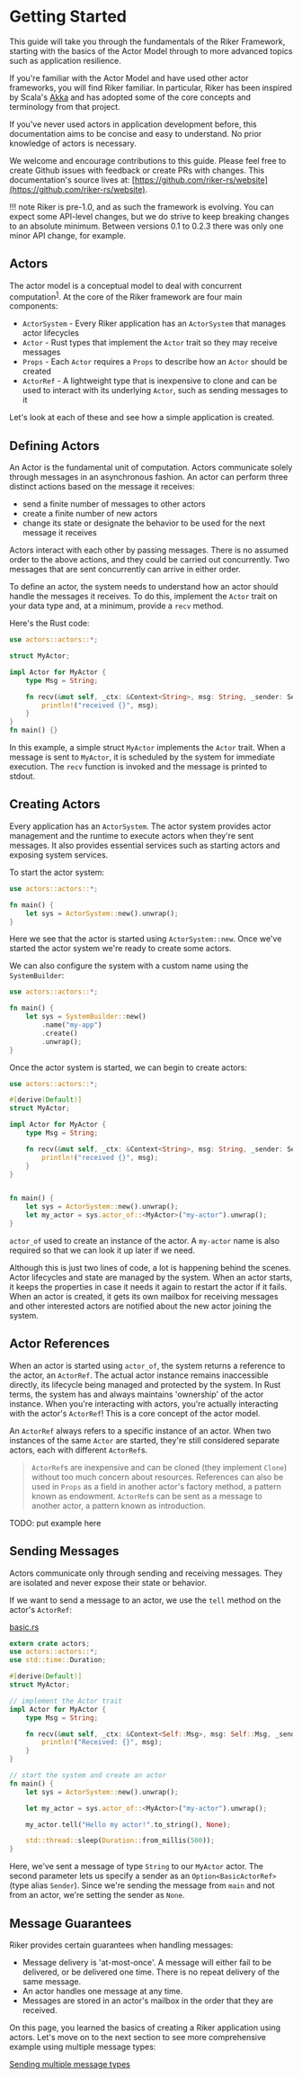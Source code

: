 # Getting Started

This guide will take you through the fundamentals of the Riker Framework, starting with the basics of the Actor Model through to more advanced topics such as application resilience.

If you're familiar with the Actor Model and have used other actor frameworks, you will find Riker familiar. In particular, Riker has been inspired by Scala's [Akka](https://akka.io) and has adopted some of the core concepts and terminology from that project.

If you've never used actors in application development before, this documentation aims to be concise and easy to understand. No prior knowledge of actors is necessary.

We welcome and encourage contributions to this guide. Please feel free to create Github issues with feedback or create PRs with changes. This documentation's source lives at: [https://github.com/riker-rs/website](https://github.com/riker-rs/website).

!!! note
Riker is pre-1.0, and as such the framework is evolving. You can expect some API-level changes, but we do strive to keep breaking changes to an absolute minimum. Between versions 0.1 to 0.2.3 there was only one minor API change, for example.

## Actors

The actor model is a conceptual model to deal with concurrent computation<sup>[1]</sup>. At the core of the Riker framework are four main components:

- `ActorSystem` - Every Riker application has an `ActorSystem` that manages actor lifecycles
- `Actor` - Rust types that implement the `Actor` trait so they may receive messages
- `Props` - Each `Actor` requires a `Props` to describe how an `Actor` should be created
- `ActorRef` - A lightweight type that is inexpensive to clone and can be used to interact with its underlying `Actor`, such as sending messages to it

Let's look at each of these and see how a simple application is created.

## Defining Actors

An Actor is the fundamental unit of computation. Actors communicate solely through messages in an asynchronous fashion. An actor can perform three distinct actions based on the message it receives:

- send a finite number of messages to other actors
- create a finite number of new actors
- change its state or designate the behavior to be used for the next message it receives

Actors interact with each other by passing messages. There is no assumed order to the above actions, and they could be carried out concurrently. Two messages that are sent concurrently can arrive in either order.

To define an actor, the system needs to understand how an actor should handle the messages it receives. To do this, implement the `Actor` trait on your data type and, at a minimum, provide a `recv` method.

Here's the Rust code:

```rust
use actors::actors::*;

struct MyActor;

impl Actor for MyActor {
    type Msg = String;

    fn recv(&mut self, _ctx: &Context<String>, msg: String, _sender: Sender) {
        println!("received {}", msg);
    }
}
fn main() {}
```

In this example, a simple struct `MyActor` implements the `Actor` trait. When a message is sent to `MyActor`, it is scheduled by the system for immediate execution. The `recv` function is invoked and the message is printed to stdout.

## Creating Actors

Every application has an `ActorSystem`. The actor system provides actor management and the runtime to execute actors when they're sent messages. It also provides essential services such as starting actors and exposing system services.

To start the actor system:

```rust
use actors::actors::*;

fn main() {
    let sys = ActorSystem::new().unwrap();
}
```

Here we see that the actor is started using `ActorSystem::new`.
Once we've started the actor system we're ready to create some actors.

We can also configure the system with a custom name using the `SystemBuilder`:

```rust
use actors::actors::*;

fn main() {
    let sys = SystemBuilder::new()
        .name("my-app")
        .create()
        .unwrap();
}
```

Once the actor system is started, we can begin to create actors:

```rust
use actors::actors::*;

#[derive(Default)]
struct MyActor;

impl Actor for MyActor {
    type Msg = String;

    fn recv(&mut self, _ctx: &Context<String>, msg: String, _sender: Sender) {
        println!("received {}", msg);
    }
}


fn main() {
    let sys = ActorSystem::new().unwrap();
    let my_actor = sys.actor_of::<MyActor>("my-actor").unwrap();
}
```

`actor_of` used to create an instance of the actor. A `my-actor` name is also required so that
we can look it up later if we need.

Although this is just two lines of code, a lot is happening behind the scenes.
Actor lifecycles and state are managed by the system.
When an actor starts, it keeps the properties in case it needs it again to restart the actor if it fails.
When an actor is created, it gets its own mailbox for receiving messages and other interested actors are notified about
the new actor joining the system.

## Actor References

When an actor is started using `actor_of`, the system returns a reference to the actor, an `ActorRef`. The actual actor instance remains inaccessible directly, its lifecycle being managed and protected by the system. In Rust terms, the system has and always maintains 'ownership' of the actor instance. When you're interacting with actors, you're actually interacting with the actor's `ActorRef`! This is a core concept of the actor model.

An `ActorRef` always refers to a specific instance of an actor. When two instances of the same `Actor` are started, they're still considered separate actors, each with different `ActorRef`s.

> `ActorRef`s are inexpensive and can be cloned (they implement `Clone`) without too much concern about resources.
> References can also be used in `Props` as a field in another actor's factory method, a pattern known as endowment.
> `ActorRef`s can be sent as a message to another actor, a pattern known as introduction.

TODO: put example here

## Sending Messages

Actors communicate only through sending and receiving messages. They are isolated and never expose their state or behavior.

If we want to send a message to an actor, we use the `tell` method on the actor's `ActorRef`:

[basic.rs](../examples/basic.rs)

```rust
extern crate actors;
use actors::actors::*;
use std::time::Duration;

#[derive(Default)]
struct MyActor;

// implement the Actor trait
impl Actor for MyActor {
    type Msg = String;

    fn recv(&mut self, _ctx: &Context<Self::Msg>, msg: Self::Msg, _sender: Sender) {
        println!("Received: {}", msg);
    }
}

// start the system and create an actor
fn main() {
    let sys = ActorSystem::new().unwrap();

    let my_actor = sys.actor_of::<MyActor>("my-actor").unwrap();

    my_actor.tell("Hello my actor!".to_string(), None);

    std::thread::sleep(Duration::from_millis(500));
}
```

Here, we've sent a message of type `String` to our `MyActor` actor.
The second parameter lets us specify a sender as an `Option<BasicActorRef>` (type alias `Sender`).
Since we're sending the message from `main` and not from an actor, we're setting the sender as `None`.

## Message Guarantees

Riker provides certain guarantees when handling messages:

- Message delivery is 'at-most-once'. A message will either fail to be delivered, or be delivered one time.
  There is no repeat delivery of the same message.
- An actor handles one message at any time.
- Messages are stored in an actor's mailbox in the order that they are received.

On this page, you learned the basics of creating a Riker application using actors.
Let's move on to the next section to see more comprehensive example using multiple message types:

[Sending multiple message types](messaging.md)

[1]: https://en.wikipedia.org/wiki/Actor_model
